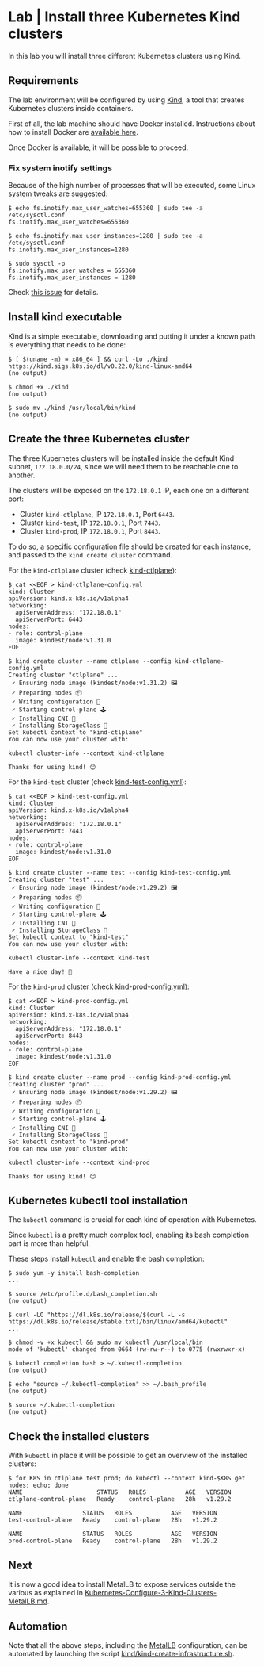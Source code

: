 # Lab | Install three Kubernetes Kind clusters

In this lab you will install three different Kubernetes clusters using Kind.

## Requirements

The lab environment will be configured by using
[Kind](https://kind.sigs.k8s.io/), a tool that creates Kubernetes clusters
inside containers.

First of all, the lab machine should have Docker installed. Instructions about
how to install Docker are [available here](Containers-Install-Docker.md).

Once Docker is available, it will be possible to proceed.

### Fix system inotify settings

Because of the high number of processes that will be executed, some Linux system
tweaks are suggested:

```console
$ echo fs.inotify.max_user_watches=655360 | sudo tee -a /etc/sysctl.conf
fs.inotify.max_user_watches=655360

$ echo fs.inotify.max_user_instances=1280 | sudo tee -a /etc/sysctl.conf
fs.inotify.max_user_instances=1280

$ sudo sysctl -p
fs.inotify.max_user_watches = 655360
fs.inotify.max_user_instances = 1280
```

Check [this issue](https://github.com/kubernetes-sigs/kind/issues/2744) for
details.

## Install kind executable

Kind is a simple executable, downloading and putting it under a known path is
everything that needs to be done:

```console
$ [ $(uname -m) = x86_64 ] && curl -Lo ./kind https://kind.sigs.k8s.io/dl/v0.22.0/kind-linux-amd64
(no output)

$ chmod +x ./kind
(no output)

$ sudo mv ./kind /usr/local/bin/kind
(no output)
```

## Create the three Kubernetes cluster

The three Kubernetes clusters will be installed inside the default Kind subnet,
`172.18.0.0/24`, since we will need them to be reachable one to another.

The clusters will be exposed on the `172.18.0.1` IP, each one on a different
port:

- Cluster `kind-ctlplane`, IP `172.18.0.1`, Port `6443`.
- Cluster `kind-test`, IP `172.18.0.1`, Port `7443`.
- Cluster `kind-prod`, IP `172.18.0.1`, Port `8443`.

To do so, a specific configuration file should be created for each instance,
and passed to the `kind create cluster` command.

For the `kind-ctlplane` cluster (check [kind-ctlplane](kind-ctlplane-config.yml)):

```console
$ cat <<EOF > kind-ctlplane-config.yml
kind: Cluster
apiVersion: kind.x-k8s.io/v1alpha4
networking:
  apiServerAddress: "172.18.0.1"
  apiServerPort: 6443
nodes:
- role: control-plane
  image: kindest/node:v1.31.0
EOF

$ kind create cluster --name ctlplane --config kind-ctlplane-config.yml
Creating cluster "ctlplane" ...
 ✓ Ensuring node image (kindest/node:v1.31.2) 🖼
 ✓ Preparing nodes 📦
 ✓ Writing configuration 📜
 ✓ Starting control-plane 🕹️
 ✓ Installing CNI 🔌
 ✓ Installing StorageClass 💾
Set kubectl context to "kind-ctlplane"
You can now use your cluster with:

kubectl cluster-info --context kind-ctlplane

Thanks for using kind! 😊
```

For the `kind-test` cluster (check [kind-test-config.yml](kind-test-config.yml)):

```console
$ cat <<EOF > kind-test-config.yml
kind: Cluster
apiVersion: kind.x-k8s.io/v1alpha4
networking:
  apiServerAddress: "172.18.0.1"
  apiServerPort: 7443
nodes:
- role: control-plane
  image: kindest/node:v1.31.0
EOF

$ kind create cluster --name test --config kind-test-config.yml
Creating cluster "test" ...
 ✓ Ensuring node image (kindest/node:v1.29.2) 🖼
 ✓ Preparing nodes 📦
 ✓ Writing configuration 📜
 ✓ Starting control-plane 🕹️
 ✓ Installing CNI 🔌
 ✓ Installing StorageClass 💾
Set kubectl context to "kind-test"
You can now use your cluster with:

kubectl cluster-info --context kind-test

Have a nice day! 👋
```

For the `kind-prod` cluster (check [kind-prod-config.yml](kind-prod-config.yml)):

```console
$ cat <<EOF > kind-prod-config.yml
kind: Cluster
apiVersion: kind.x-k8s.io/v1alpha4
networking:
  apiServerAddress: "172.18.0.1"
  apiServerPort: 8443
nodes:
- role: control-plane
  image: kindest/node:v1.31.0
EOF

$ kind create cluster --name prod --config kind-prod-config.yml
Creating cluster "prod" ...
 ✓ Ensuring node image (kindest/node:v1.29.2) 🖼
 ✓ Preparing nodes 📦
 ✓ Writing configuration 📜
 ✓ Starting control-plane 🕹️
 ✓ Installing CNI 🔌
 ✓ Installing StorageClass 💾
Set kubectl context to "kind-prod"
You can now use your cluster with:

kubectl cluster-info --context kind-prod

Thanks for using kind! 😊
```

## Kubernetes kubectl tool installation

The `kubectl` command is crucial for each kind of operation with Kubernetes.

Since `kubectl` is a pretty much complex tool, enabling its bash completion part
is more than helpful.

These steps install `kubectl` and enable the bash completion:

```console
$ sudo yum -y install bash-completion
...

$ source /etc/profile.d/bash_completion.sh
(no output)

$ curl -LO "https://dl.k8s.io/release/$(curl -L -s https://dl.k8s.io/release/stable.txt)/bin/linux/amd64/kubectl"
...

$ chmod -v +x kubectl && sudo mv kubectl /usr/local/bin
mode of 'kubectl' changed from 0664 (rw-rw-r--) to 0775 (rwxrwxr-x)

$ kubectl completion bash > ~/.kubectl-completion
(no output)

$ echo "source ~/.kubectl-completion" >> ~/.bash_profile
(no output)

$ source ~/.kubectl-completion
(no output)
```

## Check the installed clusters

With `kubectl` in place it will be possible to get an overview of the installed
clusters:

```console
$ for K8S in ctlplane test prod; do kubectl --context kind-$K8S get nodes; echo; done
NAME                     STATUS   ROLES           AGE   VERSION
ctlplane-control-plane   Ready    control-plane   28h   v1.29.2

NAME                 STATUS   ROLES           AGE   VERSION
test-control-plane   Ready    control-plane   28h   v1.29.2

NAME                 STATUS   ROLES           AGE   VERSION
prod-control-plane   Ready    control-plane   28h   v1.29.2
```

## Next

It is now a good idea to install MetalLB to expose services outside the various
as explained in [Kubernetes-Configure-3-Kind-Clusters-MetalLB.md](Kubernetes-Configure-3-Kind-Clusters-MetalLB.md).

## Automation

Note that all the above steps, including the [MetalLB](Kubernetes-Configure-3-Kind-Clusters-MetalLB.md)
configuration, can be automated by launching the script [kind/kind-create-infrastructure.sh](kind/kind-create-infrastructure.sh).
